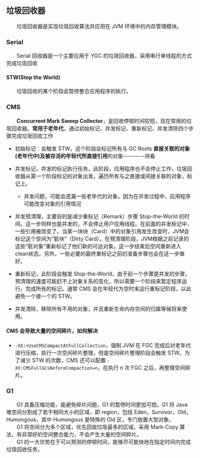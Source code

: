 ## 垃圾回收器

&emsp;&emsp;垃圾回收器是实现垃圾回收算法并应用在 JVM 环境中的内存管理模块。

### Serial
&emsp;&emsp;Serial 回收器是一个主要应用于 YGC 的垃圾回收器，采用串行单线程的方式完成垃圾回收

#### STW(Stop the World)
&emsp;&emsp;垃圾回收的某个阶段会暂停整合应用程序的执行。

### CMS

&emsp;&emsp;**Concurrent Mark Sweep Collector**，是回收停顿时间较短，现在常用的垃圾回收器。**常用于老年代**，通过初始标记、并发标记、重新标记、并发清除四个步骤完成垃圾回收工作

- 初始标记：会触发 STW，这个阶段会标记所有与 GC Roots **直接关联的对象(老年代中)**及被存活的年轻代所**直接引用**的对象---------待看

- 并发标记，并发的标记执行任务，此阶段，应用程序也不会停止工作，垃圾回收器从第一个阶段标记的对象出发，遍历所有与之直接或间接关联的对象，标记上。

    - 并发问题，可能会遗漏一些老年代的对象，因为在并发过程中，应用程序可能改变对象的引用情况

- 并发预清理，主要目的是减少重标记（Remark）步骤 Stop-the-World 的时间。这一步同样也是并发的，不会停止用户应用线程。在前面的并发标记中，一些引用被改变了。当某一块块（Card）中的对象引用发生改变时，JVM会标记这个空间为“脏块”（Dirty Card）。在预清理阶段，JVM根据之前记录的这些“脏对象”重新标记了他们新的可达对象。这一步结束后空间重新进入clean状态。另外，一些必要的最终重标记之前的准备步骤也会在这一步做好。

- 重新标记，此阶段会触发 Stop-the-World，由于前一个步骤是并发的步骤，预清理的速度可能赶不上对象关系的变化，所以需要一个阶段来暂定程序运行，完成所有的标记。通常 CMS 会在年轻代为空时来运行重标记阶段，以此避免一个接一个的 STW。

- 并发清除，移除所有不用的对象，并且重新生命内存空间的归属等候将来使用。

#### CMS 会导致大量的空间碎片，如何解决

- `-XX:+UseCMSCompactAtFullCollection`，强制 JVM 在 FGC 完成后对老年代进行压缩，执行一次空间碎片整理，但是空间碎片整理阶段会触发 STW。为了减少 STW 的次数，CMS 还可以配置 `-XX:CMSFullGCsBeforeCompaction=n`，在执行 n 次 FGC 之后，再整理空间碎片。

### G1

&emsp;&emsp;G1 具备压缩功能，能避免碎片问题，G1 的暂停时间更加可控。G1 将 Java 堆空间分割成了若干相同大小的区域，即 region，包括 Eden，Survivor，Old，Humongous，其中 Humongous 是特殊的 Old 区，专门放置大型对象。  
&emsp;&emsp;G1 将空间分为多个区域，优先回收垃圾最多的区域，采用 Mark-Copy 算法，有非常好的空间整合能力，不会产生大量的空间碎片。  
&emsp;&emsp;G1 的一大优势在于可以预测的停顿时间，能够尽可能快地在指定时间内完成垃圾回收任务。
